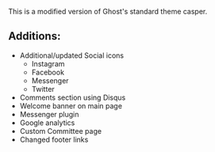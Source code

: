 This is a modified version of Ghost's standard theme casper.

## Additions:
- Additional/updated Social icons
  - Instagram
  - Facebook
  - Messenger
  - Twitter
- Comments section using Disqus
- Welcome banner on main page
- Messenger plugin
- Google analytics
- Custom Committee page
- Changed footer links
